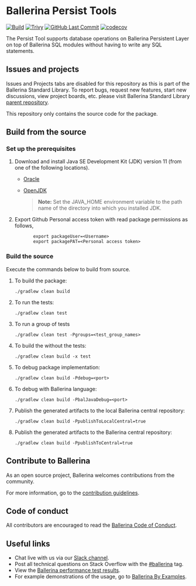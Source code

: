 Ballerina Persist Tools
===================

[![Build](https://github.com/ballerina-platform/persist-tools/actions/workflows/build-timestamped-main.yml/badge.svg)](https://github.com/ballerina-platform/persist-tools/actions/workflows/build-timestamped-main.yml)
[![Trivy](https://github.com/ballerina-platform/persist-tools/actions/workflows/trivy-scan.yml/badge.svg)](https://github.com/ballerina-platform/persist-tools/actions/workflows/trivy-scan.yml)
[![GitHub Last Commit](https://img.shields.io/github/last-commit/ballerina-platform/persist-tools.svg)](https://github.com/ballerina-platform/persist-tools/commits/main)
[![codecov](https://codecov.io/gh/ballerina-platform/persist-tools/branch/main/graph/badge.svg)](https://codecov.io/gh/ballerina-platform/persist-tools)

The Persist Tool supports database operations on Ballerina Persistent Layer on top of Ballerina SQL modules without having to write any SQL statements.

## Issues and projects

Issues and Projects tabs are disabled for this repository as this is part of the Ballerina Standard Library. To report bugs, request new features, start new discussions, view project boards, etc. please visit Ballerina Standard Library [parent repository](https://github.com/ballerina-platform/ballerina-standard-library).

This repository only contains the source code for the package.

## Build from the source

### Set up the prerequisites

1. Download and install Java SE Development Kit (JDK) version 11 (from one of the following locations).
    * [Oracle](https://www.oracle.com/java/technologies/javase-jdk11-downloads.html)

    * [OpenJDK](https://adoptium.net/)

      > **Note:** Set the JAVA_HOME environment variable to the path name of the directory into which you installed JDK.
2. Export Github Personal access token with read package permissions as follows,

              export packageUser=<Username>
              export packagePAT=<Personal access token>

### Build the source

Execute the commands below to build from source.

1. To build the package:
    ```    
    ./gradlew clean build
    ```
2. To run the tests:
    ```
    ./gradlew clean test
    ```

3. To run a group of tests
    ```
    ./gradlew clean test -Pgroups=<test_group_names>
    ```

4. To build the without the tests:
    ```
    ./gradlew clean build -x test
    ```

5. To debug package implementation:
    ```
    ./gradlew clean build -Pdebug=<port>
    ```

6. To debug with Ballerina language:
    ```
    ./gradlew clean build -PbalJavaDebug=<port>
    ```

7. Publish the generated artifacts to the local Ballerina central repository:
    ```
    ./gradlew clean build -PpublishToLocalCentral=true
    ```

8. Publish the generated artifacts to the Ballerina central repository:
    ```
    ./gradlew clean build -PpublishToCentral=true
    ```

## Contribute to Ballerina

As an open source project, Ballerina welcomes contributions from the community.

For more information, go to the [contribution guidelines](https://github.com/ballerina-platform/ballerina-lang/blob/main/CONTRIBUTING.md).

## Code of conduct

All contributors are encouraged to read the [Ballerina Code of Conduct](https://ballerina.io/code-of-conduct).

## Useful links

* Chat live with us via our [Slack channel](https://ballerina.io/community/slack/).
* Post all technical questions on Stack Overflow with the [#ballerina](https://stackoverflow.com/questions/tagged/ballerina) tag.
* View the [Ballerina performance test results](https://github.com/ballerina-platform/ballerina-lang/blob/main/performance/benchmarks/summary.md).
* For example demonstrations of the usage, go to [Ballerina By Examples](https://ballerina.io/learn/by-example/).
